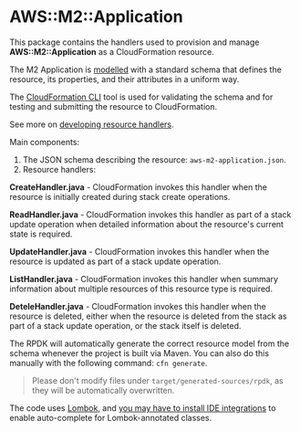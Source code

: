 # AWS::M2::Application

This package contains the handlers used to provision and manage **AWS::M2::Application** as a CloudFormation resource.

The M2 Application is [modelled](https://docs.aws.amazon.com/cloudformation-cli/latest/userguide/resource-type-model.html)
with a standard schema that defines the resource, its properties, and their attributes in a uniform way.

The [CloudFormation CLI](https://github.com/aws-cloudformation/cloudformation-cli) 
tool is used for validating the schema and for testing and submitting the resource to CloudFormation. 

See more on [developing resource handlers](https://docs.aws.amazon.com/cloudformation-cli/latest/userguide/resource-type-develop.html).

Main components:
1. The JSON schema describing the resource: `aws-m2-application.json`.
2. Resource handlers:
   
**CreateHandler.java** -  CloudFormation invokes this handler when the resource is initially created during stack create operations.

**ReadHandler.java** - CloudFormation invokes this handler as part of a stack update operation when detailed information about the resource's current state is required.

**UpdateHandler.java** - CloudFormation invokes this handler when the resource is updated as part of a stack update operation.

**ListHandler.java** - CloudFormation invokes this handler when summary information about multiple resources of this resource type is required.

**DeteleHandler.java** - CloudFormation invokes this handler when the resource is deleted, either when the resource is deleted from the stack as part of a stack update operation, or the stack itself is deleted.


The RPDK will automatically generate the correct resource model from the schema whenever the project is built via Maven. You can also do this manually with the following command: `cfn generate`.

> Please don't modify files under `target/generated-sources/rpdk`, as they will be automatically overwritten.

The code uses [Lombok](https://projectlombok.org/), and [you may have to install IDE integrations](https://projectlombok.org/setup/overview) to enable auto-complete for Lombok-annotated classes.
